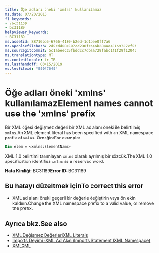 ```yaml
---
title: Öğe adları öneki 'xmlns' kullanılamaz
ms.date: 07/20/2015
f1_keywords:
- vbc31189
- bc31189
helpviewer_keywords:
- BC31189
ms.assetid: 88716bb5-6766-4180-b2ed-1d1bee0ff7a6
ms.openlocfilehash: 2d5cdd084507cd238fcb4ab284aa491a9727cf5b
ms.sourcegitcommit: 5c1abeec15fbddcc7dbaa729fabc1f1f29f12045
ms.translationtype: MT
ms.contentlocale: tr-TR
ms.lasthandoff: 03/15/2019
ms.locfileid: "58047848"
---
```

# <a name="element-names-cannot-use-the-xmlns-prefix"></a><span data-ttu-id="7559f-102">Öğe adları öneki 'xmlns' kullanılamaz</span><span class="sxs-lookup"><span data-stu-id="7559f-102">Element names cannot use the 'xmlns' prefix</span></span>
<span data-ttu-id="7559f-103">Bir XML öğesi değişmez değeri bir XML ad alanı öneki ile belirtilmiş `xmlns`.</span><span class="sxs-lookup"><span data-stu-id="7559f-103">An XML element literal has been specified with an XML namespace prefix of `xmlns`.</span></span> <span data-ttu-id="7559f-104">Örneğin:</span><span class="sxs-lookup"><span data-stu-id="7559f-104">For example:</span></span>  
  
```vb  
Dim elem = <xmlns:ElementName>  
```  
  
 <span data-ttu-id="7559f-105">XML 1.0 belirtimi tanımlayan `xmlns` olarak ayrılmış bir sözcük.</span><span class="sxs-lookup"><span data-stu-id="7559f-105">The XML 1.0 specification identifies `xmlns` as a reserved word.</span></span>  
  
 <span data-ttu-id="7559f-106">**Hata Kimliği:** BC31189</span><span class="sxs-lookup"><span data-stu-id="7559f-106">**Error ID:** BC31189</span></span>  
  
## <a name="to-correct-this-error"></a><span data-ttu-id="7559f-107">Bu hatayı düzeltmek için</span><span class="sxs-lookup"><span data-stu-id="7559f-107">To correct this error</span></span>  
  
-   <span data-ttu-id="7559f-108">XML ad alanı öneki geçerli bir değerle değiştirin veya ön ekini kaldırın.</span><span class="sxs-lookup"><span data-stu-id="7559f-108">Change the XML namespace prefix to a valid value, or remove the prefix.</span></span>  
  
## <a name="see-also"></a><span data-ttu-id="7559f-109">Ayrıca bkz.</span><span class="sxs-lookup"><span data-stu-id="7559f-109">See also</span></span>

- [<span data-ttu-id="7559f-110">XML Değişmez Değerleri</span><span class="sxs-lookup"><span data-stu-id="7559f-110">XML Literals</span></span>](../../visual-basic/language-reference/xml-literals/index.md)
- [<span data-ttu-id="7559f-111">Imports Deyimi (XML Ad Alanı)</span><span class="sxs-lookup"><span data-stu-id="7559f-111">Imports Statement (XML Namespace)</span></span>](../../visual-basic/language-reference/statements/imports-statement-xml-namespace.md)
- [<span data-ttu-id="7559f-112">XML</span><span class="sxs-lookup"><span data-stu-id="7559f-112">XML</span></span>](../../visual-basic/programming-guide/language-features/xml/index.md)
